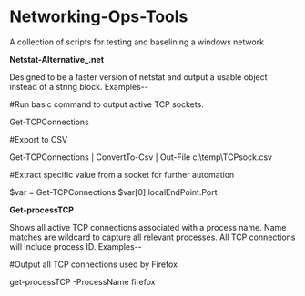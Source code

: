 # Networking-Ops-Tools
A collection of scripts for testing and baselining a windows network

**Netstat-Alternative_.net**

Designed to be a faster version of netstat and output a usable object instead of a string block. Examples--

#Run basic command to output active TCP sockets.

Get-TCPConnections

#Export to CSV

Get-TCPConnections | ConvertTo-Csv | Out-File c:\temp\TCPsock.csv

#Extract specific value from a socket for further automation

$var = Get-TCPConnections
$var[0].localEndPoint.Port

**Get-processTCP**

Shows all active TCP connections associated with a process name. Name matches are wildcard to capture all relevant processes. All TCP connections will include process ID. Examples--

#Output all TCP connections used by Firefox

get-processTCP -ProcessName firefox
